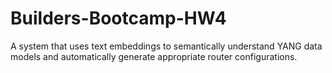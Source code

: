 # Builders-Bootcamp-HW4
A system that uses text embeddings to semantically understand YANG data models and automatically generate appropriate router configurations. 
